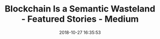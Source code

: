 ---
date: 2018-10-27 16:35:53
link:
  source: pocket
  source_url: https://getpocket.com
  text: Blockchain Is a Semantic Wasteland - Featured Stories - Medium
  url: https://medium.com/s/story/blockchain-is-a-semantic-wasteland-9450b6e5012
slug: blockchain-is-a-semantic-wasteland-featured-stories-medium
source: pocket
title: Blockchain Is a Semantic Wasteland - Featured Stories - Medium
syndicated:
- type: twitter
  url: https://twitter.com/roytang/statuses/1056231977253253120/
---